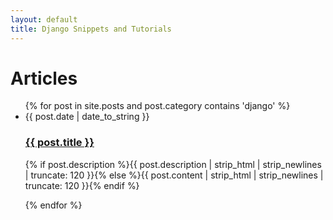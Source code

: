 ```yaml
---
layout: default
title: Django Snippets and Tutorials
---
```


<div id="articles">
  <h1>Articles</h1>
  <ul class="posts noList">
    {% for post in site.posts and post.category contains 'django' %}
      <li>
      	<span class="date">{{ post.date | date_to_string }}</span>
      	<h3><a href="{{ post.url }}">{{ post.title }}</a></h3>
      	<p class="description">{% if post.description %}{{ post.description  | strip_html | strip_newlines | truncate: 120 }}{% else %}{{ post.content | strip_html | strip_newlines | truncate: 120 }}{% endif %}</p>
      </li>
    {% endfor %}
  </ul>
</div>